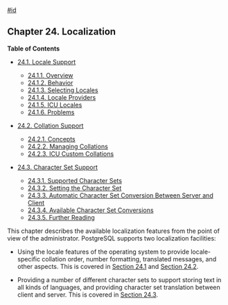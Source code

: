 [#id](#CHARSET)

## Chapter 24. Localization

**Table of Contents**

* [24.1. Locale Support](locale)

    * [24.1.1. Overview](locale#LOCALE-OVERVIEW)
    * [24.1.2. Behavior](locale#LOCALE-BEHAVIOR)
    * [24.1.3. Selecting Locales](locale#LOCALE-SELECTING-LOCALES)
    * [24.1.4. Locale Providers](locale#LOCALE-PROVIDERS)
    * [24.1.5. ICU Locales](locale#ICU-LOCALES)
    * [24.1.6. Problems](locale#LOCALE-PROBLEMS)

* [24.2. Collation Support](collation)

    * [24.2.1. Concepts](collation#COLLATION-CONCEPTS)
    * [24.2.2. Managing Collations](collation#COLLATION-MANAGING)
    * [24.2.3. ICU Custom Collations](collation#ICU-CUSTOM-COLLATIONS)

* [24.3. Character Set Support](multibyte)

    * [24.3.1. Supported Character Sets](multibyte#MULTIBYTE-CHARSET-SUPPORTED)
    * [24.3.2. Setting the Character Set](multibyte#MULTIBYTE-SETTING)
    * [24.3.3. Automatic Character Set Conversion Between Server and Client](multibyte#MULTIBYTE-AUTOMATIC-CONVERSION)
    * [24.3.4. Available Character Set Conversions](multibyte#MULTIBYTE-CONVERSIONS-SUPPORTED)
    * [24.3.5. Further Reading](multibyte#MULTIBYTE-FURTHER-READING)

This chapter describes the available localization features from the point of view of the administrator. PostgreSQL supports two localization facilities:

* Using the locale features of the operating system to provide locale-specific collation order, number formatting, translated messages, and other aspects. This is covered in [Section 24.1](locale) and [Section 24.2](collation).

* Providing a number of different character sets to support storing text in all kinds of languages, and providing character set translation between client and server. This is covered in [Section 24.3](multibyte).